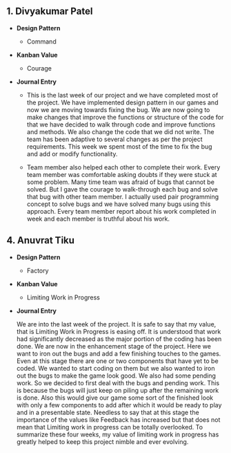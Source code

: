 ## 1. Divyakumar Patel

* **Design Pattern**

    * Command
    
* **Kanban Value**   
  
    * Courage   

* **Journal Entry**

   * This is the last week of our project and we have completed most of the project. We have implemented design pattern in our games and now we are moving towards fixing the bug. We are now going to make changes that improve the functions or structure of the code for that we have decided to walk through code and improve functions and methods. We also change the code that we did not write. The team has been adaptive to several changes as per the project requirements. This week we spent most of the time to fix the bug and add or modify functionality.
  
   * Team member also helped each other to complete their work. Every team member was comfortable asking doubts if they were stuck at some problem. Many time team was afraid of bugs that cannot be solved. But I gave the courage to walk-through each bug and solve that bug with other team member. I actually used pair programming concept to solve bugs and we have solved many bugs using this approach. Every team member report about his work completed in week and each member is truthful about his work.


## 4. Anuvrat Tiku

* **Design Pattern**

    * Factory
    
* **Kanban Value**   
  
    * Limiting Work in Progress   

* **Journal Entry**

   We are into the last week of the project. It is safe to say that my value, that is Limiting Work in Progress is easing off. It is understood that work had significantly decreased as the major portion of the coding has been done. We are now in the enhancement stage of the project. Here we want to iron out the bugs and add a few finishing touches to the games. Even at this stage there are one or two components that have yet to be coded. We wanted to start coding on them but we also wanted to iron out the bugs to make the game look good. We also had some pending work. So we decided to first deal with the bugs and pending work. This is because the bugs will just keep on piling up after the remaining work is done. Also this would give our game some sort of the finished look with only a few components to add after which it would be ready to play and in a presentable state. Needless to say that at this stage the importance of the values like Feedback has increased but that does not mean that Limiting work in progress can be totally overlooked. To summarize these four weeks, my value of limiting work in progress has greatly helped to keep this project nimble and ever evolving.
